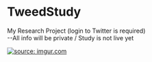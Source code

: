 # TweedStudy
My Research Project (login to Twitter is required) <br>
--All info will be private / Study is not live yet

<a href="http://imgur.com/Dkj9l4k"><img src="http://i.imgur.com/Dkj9l4k.gifv" title="source: imgur.com" /></a>
